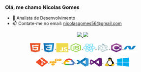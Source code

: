 ### Olá, me chamo Nicolas Gomes


- 💼 Analista de Desenvolvimento
- 📫 Contate-me no email: nicolasgomes56@gmail.com

<div align="center">
  <a href="https://www.linkedin.com/in/nicolas-gomes-9681bb153/">
    
  <img height="150em" src="https://github-readme-stats.vercel.app/api?username=nicolascodes18&show_icons=true&theme=highcontrast&include_all_commits=true&count_private=true"/>
    
  <img height="150em"  src="https://github-readme-stats.vercel.app/api/top-langs/?username=nicolascodes18&layout=compact&langs_count=7&theme=highcontrast"/>
</div>
  
<div style="display: inline_block" align="center"><br>
  <img align="center" alt="Nicolas-HTML" height="30" width="40" src="https://raw.githubusercontent.com/devicons/devicon/master/icons/html5/html5-original.svg">
  <img align="center" alt="Nicolas-CSS" height="30" width="40" src="https://raw.githubusercontent.com/devicons/devicon/master/icons/css3/css3-original.svg">
  <img align="center" alt="Nicolas-JavaScript" height="30" width="40" src="https://raw.githubusercontent.com/devicons/devicon/master/icons/javascript/javascript-plain.svg">
  <img align="center" alt="Nicolas-NodeJs" height="30" width="40" src="https://raw.githubusercontent.com/devicons/devicon/master/icons/nodejs/nodejs-plain.svg">
  <img align="center" alt="Nicolas-React" height="30" width="40" src="https://raw.githubusercontent.com/devicons/devicon/master/icons/react/react-original.svg">
  <img align="center" alt="Nicolas-Electron" height="30" width="40" src="https://raw.githubusercontent.com/devicons/devicon/master/icons/electron/electron-original.svg">
  <img align="center" alt="Nicolas-Csharp" height="30" width="40" src="https://raw.githubusercontent.com/devicons/devicon/master/icons/csharp/csharp-original.svg">
  <img align="center" alt="Nicolas-DotNet" height="30" width="40" src="https://raw.githubusercontent.com/devicons/devicon/master/icons/dot-net/dot-net-plain.svg">
</div>
  
<div style="display: inline_block" align="center"><br>
  <img align="center" alt="Nicolas-HTML" height="30" width="40" src="https://raw.githubusercontent.com/devicons/devicon/master/icons/git/git-original.svg">
  <img align="center" alt="Nicolas-CSS" height="30" width="40" src="https://raw.githubusercontent.com/devicons/devicon/master/icons/amazonwebservices/amazonwebservices-original.svg">
  <img align="center" alt="Nicolas-Csharp" height="30" width="40" src="https://raw.githubusercontent.com/devicons/devicon/master/icons/googlecloud/googlecloud-original.svg">
  <img align="center" alt="Nicolas-Js" height="30" width="40" src="https://raw.githubusercontent.com/devicons/devicon/master/icons/vscode/vscode-original.svg">
  <img align="center" alt="Nicolas-React" height="30" width="40" src="https://raw.githubusercontent.com/devicons/devicon/master/icons/visualstudio/visualstudio-plain.svg">
  <img align="center" alt="Nicolas-React" height="30" width="40" src="https://raw.githubusercontent.com/devicons/devicon/master/icons/linux/linux-original.svg">
  <img align="center" alt="Nicolas-Csharp" height="30" width="40" src="https://raw.githubusercontent.com/devicons/devicon/master/icons/windows8/windows8-original.svg">
</div>
